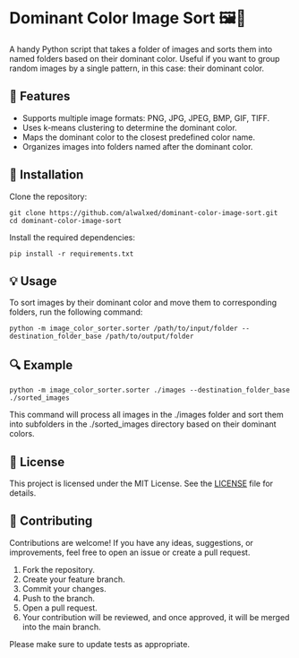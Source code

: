 # Dominant Color Image Sort 🖼️🎨

A handy Python script that takes a folder of images and sorts them into named folders based on their dominant color. Useful if you want to group random images by a single pattern, in this case: their dominant color.


## 🌟 Features

- Supports multiple image formats: PNG, JPG, JPEG, BMP, GIF, TIFF.
- Uses k-means clustering to determine the dominant color.
- Maps the dominant color to the closest predefined color name.
- Organizes images into folders named after the dominant color.


## 🚀 Installation

Clone the repository:
```
git clone https://github.com/alwalxed/dominant-color-image-sort.git
cd dominant-color-image-sort
```

Install the required dependencies:
```
pip install -r requirements.txt
```


## 💡 Usage

To sort images by their dominant color and move them to corresponding folders, run the following command:

```
python -m image_color_sorter.sorter /path/to/input/folder --destination_folder_base /path/to/output/folder
```


## 🔍 Example

```
python -m image_color_sorter.sorter ./images --destination_folder_base ./sorted_images
```

This command will process all images in the ./images folder and sort them into subfolders in the ./sorted_images directory based on their dominant colors.


## 📝 License

This project is licensed under the MIT License. See the [LICENSE](https://github.com/alwalxed/dominant-color-image-sort/blob/main/LICENSE) file for details.


## 🤝 Contributing

Contributions are welcome! If you have any ideas, suggestions, or improvements, feel free to open an issue or create a pull request.

1. Fork the repository.
2. Create your feature branch.
3. Commit your changes.
4. Push to the branch.
5. Open a pull request.
6. Your contribution will be reviewed, and once approved, it will be merged into the main branch.

Please make sure to update tests as appropriate.
